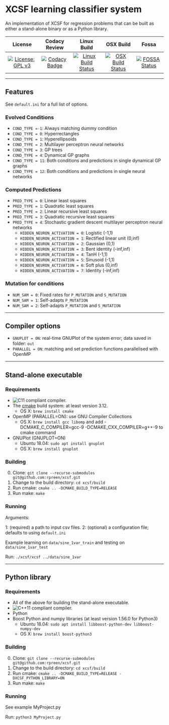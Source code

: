 # XCSF learning classifier system

An implementation of XCSF for regression problems that can be built as either a
stand-alone binary or as a Python library.

License|Codacy Review|Linux Build|OSX Build|Fossa
:--:|:--:|:--:|:--:|:--:
[![License: GPL v3](https://img.shields.io/badge/License-GPL%20v3-blue.svg)](http://www.gnu.org/licenses/gpl-3.0)|[![Codacy Badge](https://api.codacy.com/project/badge/Grade/2213b9ad4e034482bf058d4598d1618b)](https://www.codacy.com/app/rpreen/xcsf)|[![Linux Build Status](http://badges.herokuapp.com/travis/rpreen/xcsf?env=BADGE=linux&label=build&branch=master)](https://travis-ci.org/rpreen/xcsf)|[![OSX Build Status](http://badges.herokuapp.com/travis/rpreen/xcsf?env=BADGE=osx&label=build&branch=master)](https://travis-ci.org/rpreen/xcsf)|[![FOSSA Status](https://app.fossa.com/api/projects/git%2Bgithub.com%2Frpreen%2Fxcsf.svg?type=shield)](https://app.fossa.com/projects/git%2Bgithub.com%2Frpreen%2Fxcsf?ref=badge_shield)

------------------------
## Features

See `default.ini` for a full list of options.

### Evolved Conditions

* `COND_TYPE =-1`: Always matching dummy condition
* `COND_TYPE = 0`: Hyperrectangles
* `COND_TYPE = 1`: Hyperellipsoids
* `COND_TYPE = 2`: Multilayer perceptron neural networks
* `COND_TYPE = 3`: GP trees
* `COND_TYPE = 4`: Dynamical GP graphs
* `COND_TYPE = 11`: Both conditions and predictions in single dynamical GP graphs
* `COND_TYPE = 12`: Both conditions and predictions in single neural networks

### Computed Predictions

* `PRED_TYPE = 0`: Linear least squares
* `PRED_TYPE = 1`: Quadratic least squares
* `PRED_TYPE = 2`: Linear recursive least squares
* `PRED_TYPE = 3`: Quadratic recursive least squares
* `PRED_TYPE = 4`: Stochastic gradient descent multilayer perceptron neural networks
  * `HIDDEN_NEURON_ACTIVATION = 0`: Logistic (-1,1)
  * `HIDDEN_NEURON_ACTIVATION = 1`: Rectified linear unit (0,inf)
  * `HIDDEN_NEURON_ACTIVATION = 2`: Gaussian (0,1)
  * `HIDDEN_NEURON_ACTIVATION = 3`: Bent identity (-inf,inf)
  * `HIDDEN_NEURON_ACTIVATION = 4`: TanH (-1,1)
  * `HIDDEN_NEURON_ACTIVATION = 5`: Sinusoid (-1,1)
  * `HIDDEN_NEURON_ACTIVATION = 6`: Soft plus (0,inf)
  * `HIDDEN_NEURON_ACTIVATION = 7`: Identity (-inf,inf)

 
### Mutation for conditions

* `NUM_SAM = 0`: Fixed rates for `P_MUTATION` and `S_MUTATION`
* `NUM_SAM = 1`: Self-adapts `P_MUTATION`
* `NUM_SAM = 2`: Self-adapts `P_MUTATION` and `S_MUTATION`
 
------------------------
## Compiler options

* `GNUPLOT = ON`: real-time GNUPlot of the system error; data saved in folder: `out`
* `PARALLEL = ON`: matching and set prediction functions parallelised with OpenMP
  
------------------------
## Stand-alone executable
 
### Requirements

* ![C11](https://img.shields.io/badge/C-11-blue.svg?style=flat) compliant compiler.
* The [cmake][cmake] build system: at least version 3.12.
  * OS X: `brew install cmake`
* OpenMP (PARALLEL=ON): use GNU Compiler Collections
  * OS X: `brew install gcc libomp` and add -DCMAKE_C_COMPILER=gcc-9 -DCMAKE_CXX_COMPILER=g++-9 to cmake command
* GNUPlot (GNUPLOT=ON)
  * Ubuntu 18.04: `sudo apt install gnuplot`
  * OS X: `brew install gnuplot`
 
### Building

0. Clone: `git clone --recurse-submodules git@github.com:rpreen/xcsf.git`
1. Change to the build directory: `cd xcsf/build`
2. Run cmake: `cmake .. -DCMAKE_BUILD_TYPE=RELEASE`
3. Run make: `make`

### Running

Arguments: 

1: (required) a path to input csv files.
2: (optional) a configuration file; defaults to using `default.ini`

Example learning on `data/sine_1var_train` and testing on `data/sine_1var_test`

Run: `./xcsf/xcsf ../data/sine_1var`              

------------------------
## Python library

### Requirements

* All of the above for building the stand-alone executable.
* ![C++11](https://img.shields.io/badge/C++-11-blue.svg?style=flat) compliant compiler.
* Python
* Boost Python and numpy libraries (at least version 1.56.0 for Python3)
  * Ubuntu 18.04: `sudo apt install libboost-python-dev libboost-numpy-dev`
  * OS X: `brew install boost-python3`

### Building

0. Clone: `git clone --recurse-submodules git@github.com:rpreen/xcsf.git`
1. Change to the build directory: `cd xcsf/build`
2. Run cmake: `cmake .. -DCMAKE_BUILD_TYPE=RELEASE -DXCSF_PYTHON_LIBRARY=ON`
3. Run make: `make`

### Running

See example MyProject.py

Run: `python3 MyProject.py`

[cmake]: http://www.cmake.org/ "CMake tool"
